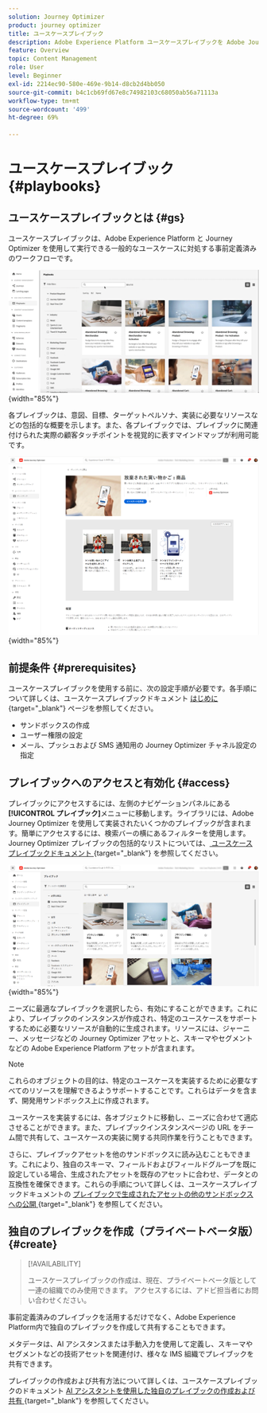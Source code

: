 ```yaml
---
solution: Journey Optimizer
product: journey optimizer
title: ユースケースプレイブック
description: Adobe Experience Platform ユースケースプレイブックを Adobe Journeys Optimizer で活用する方法について説明します。
feature: Overview
topic: Content Management
role: User
level: Beginner
exl-id: 2214ec90-580e-469e-9b14-d8cb2d4bb050
source-git-commit: b4c1cb69fd67e8c74982103c68050ab56a71113a
workflow-type: tm+mt
source-wordcount: '499'
ht-degree: 69%

---
```


# ユースケースプレイブック {#playbooks}

## ユースケースプレイブックとは {#gs}

ユースケースプレイブックは、Adobe Experience Platform と Journey Optimizer を使用して実行できる一般的なユースケースに対処する事前定義済みのワークフローです。

![ユースケースプレイブックを示すアニメーション画像](../rn/assets/do-not-localize/playbooks.gif){width="85%"}

各プレイブックは、意図、目標、ターゲットペルソナ、実装に必要なリソースなどの包括的な概要を示します。また、各プレイブックでは、プレイブックに関連付けられた実際の顧客タッチポイントを視覚的に表すマインドマップが利用可能です。

![プレイブックを検出ビューに表示された、放棄された買い物かごプレイブック](assets/playbooks-detail.png){width="85%"}

## 前提条件 {#prerequisites}

ユースケースプレイブックを使用する前に、次の設定手順が必要です。各手順について詳しくは、ユースケースプレイブックドキュメント [ はじめに ](https://experienceleague.adobe.com/docs/experience-platform/use-case-playbooks/playbooks/get-started.html?lang=ja){target="_blank"} ページを参照してください。

* サンドボックスの作成
* ユーザー権限の設定
* メール、プッシュおよび SMS 通知用の Journey Optimizer チャネル設定の指定

## プレイブックへのアクセスと有効化 {#access}

プレイブックにアクセスするには、左側のナビゲーションパネルにある&#x200B;**[!UICONTROL プレイブック]**&#x200B;メニューに移動します。ライブラリには、Adobe Journey Optimizer を使用して実装されたいくつかのプレイブックが含まれます。簡単にアクセスするには、検索バーの横にあるフィルターを使用します。Journey Optimizer プレイブックの包括的なリストについては、[ ユースケースプレイブックドキュメント ](https://experienceleague.adobe.com/docs/experience-platform/use-case-playbooks/playbooks/playbooks-list.html?lang=ja){target="_blank"} を参照してください。

![フィルターパネルを開いたプレイブックリスト](assets/playbooks-filter.png){width="85%"}

ニーズに最適なプレイブックを選択したら、有効にすることができます。これにより、プレイブックのインスタンスが作成され、特定のユースケースをサポートするために必要なリソースが自動的に生成されます。リソースには、ジャーニー、メッセージなどの Journey Optimizer アセットと、スキーマやセグメントなどの Adobe Experience Platform アセットが含まれます。

>[!NOTE]
>
>これらのオブジェクトの目的は、特定のユースケースを実装するために必要なすべてのリソースを理解できるようサポートすることです。これらはデータを含まず、開発用サンドボックス上に作成されます。

ユースケースを実装するには、各オブジェクトに移動し、ニーズに合わせて適応させることができます。また、プレイブックインスタンスページの URL をチーム間で共有して、ユースケースの実装に関する共同作業を行うこともできます。

さらに、プレイブックアセットを他のサンドボックスに読み込むこともできます。これにより、独自のスキーマ、フィールドおよびフィールドグループを既に設定している場合、生成されたアセットを既存のアセットに合わせ、データとの互換性を確保できます。これらの手順について詳しくは、ユースケースプレイブックドキュメントの [ プレイブックで生成されたアセットの他のサンドボックスへの公開 ](https://experienceleague.adobe.com/docs/experience-platform/use-case-playbooks/playbooks/data-awareness.html?lang=ja){target="_blank"} を参照してください。

## 独自のプレイブックを作成（プライベートベータ版） {#create}

>[!AVAILABILITY]
>
>ユースケースプレイブックの作成は、現在、プライベートベータ版として一連の組織でのみ使用できます。 アクセスするには、アドビ担当者にお問い合わせください。

事前定義済みのプレイブックを活用するだけでなく、Adobe Experience Platform内で独自のプレイブックを作成して共有することもできます。

メタデータは、AI アシスタンスまたは手動入力を使用して定義し、スキーマやセグメントなどの技術アセットを関連付け、様々な IMS 組織でプレイブックを共有できます。

プレイブックの作成および共有方法について詳しくは、ユースケースプレイブックのドキュメント [AI アシスタントを使用した独自のプレイブックの作成および共有 ](https://experienceleague.adobe.com/docs/experience-platform/use-case-playbooks/playbooks/author.html?lang=en#sharing-playbooks-sandboxes){target="_blank"} を参照してください。
